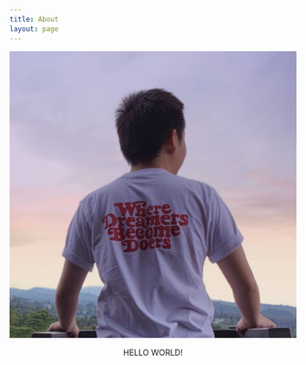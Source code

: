 ```yaml
---
title: About
layout: page
---
```

<!--![Profile Image]({% if site.external-image %}{{ site.picture }}{% else %}{{ site.url }}/{{ site.picture }}{% endif %})-->
![Profile Image](assets/images/punggung.jpg)

<p><center>HELLO WORLD!</center></p>


